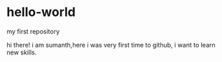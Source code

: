 # hello-world
my first repository

hi there!
i am sumanth,here i was very first time to github,
i want to learn new skills.
